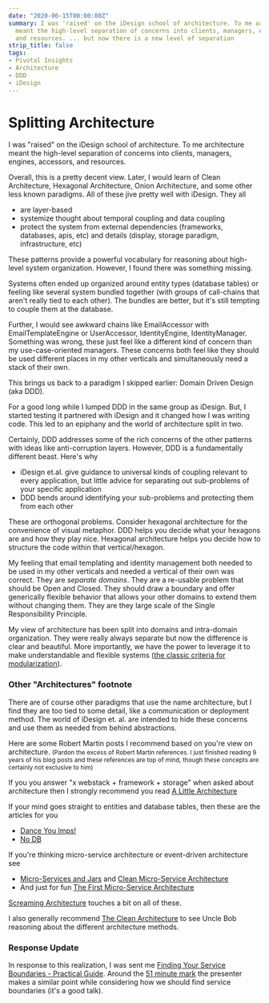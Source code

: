 ```yaml
---
date: "2020-06-15T00:00:00Z"
summary: I was 'raised' on the iDesign school of architecture. To me architecture
  meant the high-level separation of concerns into clients, managers, engines, accessors,
  and resources. ... but now there is a new level of separation
strip_title: false
tags:
- Pivotal Insights
- Architecture
- DDD
- iDesign
---
```


# Splitting Architecture

I was "raised" on the iDesign school of architecture. To me architecture meant the high-level separation of concerns into clients, managers, engines, accessors, and resources.

Overall, this is a pretty decent view. Later, I would learn of Clean Architecture, Hexagonal Architecture, Onion Architecture, and some other less known paradigms. 
All of these jive pretty well with iDesign. They all 
 - are layer-based
 - systemize thought about temporal coupling and data coupling
 - protect the system from external dependencies (frameworks, databases, apis, etc) and details (display, storage paradigm, infrastructure, etc)

These patterns provide a powerful vocabulary for reasoning about high-level system organization. However, I found there was something missing.

Systems often ended up organized around entity types (database tables) or feeling like several system bundled together (with groups of call-chains that aren't really tied to each other). The bundles are better, but it's still tempting to couple them at the database. 

Further, I would see awkward chains like EmailAccessor with EmailTemplateEngine or UserAccessor, IdentityEngine, IdentityManager. Something was wrong, these just feel like a different kind of concern than my use-case-oriented managers. These concerns both feel like they should be used different places in my other verticals and simultaneously need a stack of their own.

This brings us back to a paradigm I skipped earlier: Domain Driven Design (aka DDD).

For a good long while I lumped DDD in the same group as iDesign. But, I started testing it partnered with iDesign and it changed how I was writing code. This led to an epiphany and the world of architecture split in two.

Certainly, DDD addresses some of the rich concerns of the other patterns with ideas like anti-corruption layers. However, DDD is a fundamentally different beast. Here's why
 - iDesign et.al. give guidance to universal kinds of coupling relevant to every application, but little advice for separating out sub-problems of your specific application
 - DDD bends around identifying your sub-problems and  protecting them from each other

These are orthogonal problems. Consider hexagonal architecture for the convenience of visual metaphor. DDD helps you decide what your hexagons are and how they play nice. Hexagonal architecture helps you decide how to structure the code within that vertical/hexagon. 

My feeling that email templating and identity management both needed to be used in my other verticals and needed a vertical of their own was correct. They are *separate domains*. They are a re-usable problem that should be Open and Closed. They should draw a boundary and offer generically flexible behavior that allows your other domains to extend them without changing them. They are they large scale of the Single Responsibility Principle.

My view of architecture has been split into domains and intra-domain organization. They were really always separate but now the difference is clear and beautiful. More importantly, we have the power to leverage it to make understandable and flexible systems ([the classic criteria for modularization](https://prl.ccs.neu.edu/img/p-tr-1971.pdf)).

### Other "Architectures" footnote
There are of course other paradigms that use the name architecture, but I find they are too tied to some detail, like a communication or deployment method. The world of iDesign et. al. are intended to hide these concerns and use them as needed from behind abstractions.

Here are some Robert Martin posts I recommend based on you're view on architecture. <span style="font-size: .75rem">(Pardon the excess of Robert Martin references. I just finished reading 9 years of his blog posts and these references are top of mind, though these concepts are certainly not exclusive to him)<span>

If you you answer "x webstack + framework + storage" when asked about architecture then I strongly recommend you read [A Little Architecture](https://blog.cleancoder.com/uncle-bob/2016/01/04/ALittleArchitecture.html)

If your mind goes straight to entities and database tables, then these are the articles for you
-  [Dance You Imps!](https://blog.cleancoder.com/uncle-bob/2013/10/01/Dance-You-Imps.html)
-  [No DB](https://blog.cleancoder.com/uncle-bob/2012/05/15/NODB.html)

If you're thinking micro-service architecture or event-driven architecture see 
- [Micro-Services and Jars](https://blog.cleancoder.com/uncle-bob/2014/09/19/MicroServicesAndJars.html) and [Clean Micro-Service Architecture](https://blog.cleancoder.com/uncle-bob/2014/10/01/CleanMicroserviceArchitecture.html)
- And just for fun [The First Micro-Service Architecture](https://blog.cleancoder.com/uncle-bob/2015/05/28/TheFirstMicroserviceArchitecture.html)

[Screaming Architecture](https://blog.cleancoder.com/uncle-bob/2011/09/30/Screaming-Architecture.html) touches a bit on all of these.

I also generally recommend [The Clean Architecture](https://blog.cleancoder.com/uncle-bob/2012/08/13/the-clean-architecture.html) to see Uncle Bob reasoning about the different architecture methods.

### Response Update
In response to this realization, I was sent me [Finding Your Service Boundaries - Practical Guide](https://www.youtube.com/watch?v=tVnIUZbsxWI). Around the [51 minute mark](https://youtu.be/tVnIUZbsxWI?t=3017) the presenter makes a similar point while considering how we should find service boundaries (it's a good talk). 


